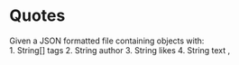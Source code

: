 # Quotes
Given a JSON formatted file containing objects with:  
    1. String[] tags
    2. String author
    3. String likes
    4. String text
    ,
    
